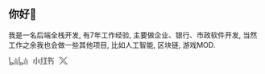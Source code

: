 ## 你好👋

我是一名后端全栈开发, 有7年工作经验, 主要做企业、银行、市政软件开发, 当然工作之余我也会做一些其他项目, 比如人工智能, 区块链, 游戏MOD.

<div style="display: flex; align-items: center; margin-top: 10px;">
  <a style="margin-right:10px" href="https://space.bilibili.com/10879225" target="_blank">
    <img height="18px" src="./img/bilibili.svg" alt="Bilibili">
  </a>
  <a style="margin-right:10px" href="https://www.xiaohongshu.com/user/profile/5b9cf40e9a9c9300014062b4" target="_blank">
    <img height="15px" src="./img/redNote.svg" alt="RedNote">
  </a>
  <a style="margin-right:10px" href="https://x.com/tcyeee" target="_blank">
    <img height="15px" src="./img/twitter.svg" alt="Twitter">
  </a>
</div>
